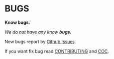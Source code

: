 # BUGS

**Know bugs.**

*We do not have any know **bugs**.*

New bugs report by [Github Issues](https://github.com/helvm/helvm.github.io/issues).

If you want fix bug read [CONTRIBUTING](CONTRIBUTING.md) and [COC](CODE_OF_CONDUCT.md).
